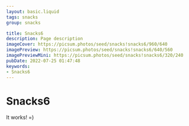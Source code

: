 ```yaml
---
layout: basic.liquid
tags: snacks
group: snacks

title: Snacks6
description: Page description
imageCover: https://picsum.photos/seed/snacks!snacks6/960/640
imagePreview: https://picsum.photos/seed/snacks!snacks6/640/560
imagePreviewMini: https://picsum.photos/seed/snacks!snacks6/320/240
pubDate: 2022-07-25 01:47:48
keywords:
- Snacks6
---
```


# Snacks6

It works! =)
